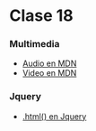# Clase 18

### Multimedia
- [Audio en MDN](https://developer.mozilla.org/es/docs/Web/HTML/Elemento/audio)
- [Video en MDN](https://developer.mozilla.org/es/docs/Web/HTML/Elemento/video)

### Jquery
- [.html() en Jquery](http://api.jquery.com/html/)
